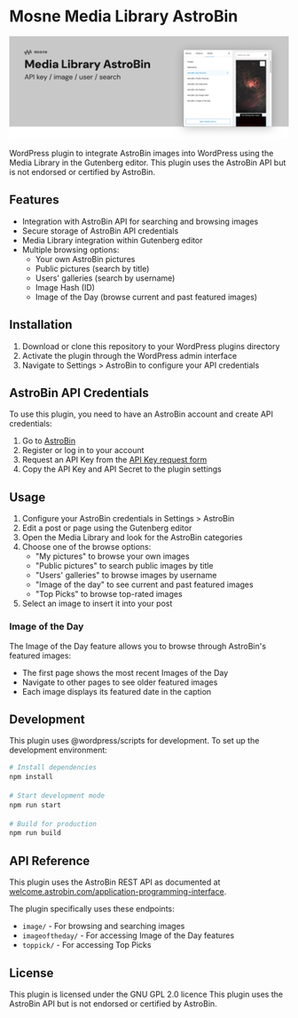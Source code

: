 # Mosne Media Library AstroBin

![osne Media Library AstroBin](https://github.com/mosne/mosne-media-library-astrobin/blob/main/.wordpress-org/banner-1544x500.png)


WordPress plugin to integrate AstroBin images into WordPress using the Media Library in the Gutenberg editor. This plugin uses the AstroBin API but is not endorsed or certified by AstroBin.

## Features

- Integration with AstroBin API for searching and browsing images
- Secure storage of AstroBin API credentials
- Media Library integration within Gutenberg editor
- Multiple browsing options:
  - Your own AstroBin pictures
  - Public pictures (search by title)
  - Users' galleries (search by username)
  - Image Hash (ID)  
  - Image of the Day (browse current and past featured images)



## Installation

1. Download or clone this repository to your WordPress plugins directory
2. Activate the plugin through the WordPress admin interface
3. Navigate to Settings > AstroBin to configure your API credentials

## AstroBin API Credentials

To use this plugin, you need to have an AstroBin account and create API credentials:

1. Go to [AstroBin](https://www.astrobin.com/)
2. Register or log in to your account
3. Request an API Key from the [API Key request form](https://welcome.astrobin.com/application-programming-interface#request-key)
4. Copy the API Key and API Secret to the plugin settings

## Usage

1. Configure your AstroBin credentials in Settings > AstroBin
2. Edit a post or page using the Gutenberg editor
3. Open the Media Library and look for the AstroBin categories
4. Choose one of the browse options:
   - "My pictures" to browse your own images
   - "Public pictures" to search public images by title
   - "Users' galleries" to browse images by username
   - "Image of the day" to see current and past featured images
   - "Top Picks" to browse top-rated images
5. Select an image to insert it into your post

### Image of the Day

The Image of the Day feature allows you to browse through AstroBin's featured images:
- The first page shows the most recent Images of the Day
- Navigate to other pages to see older featured images
- Each image displays its featured date in the caption

## Development

This plugin uses @wordpress/scripts for development. To set up the development environment:

```bash
# Install dependencies
npm install

# Start development mode
npm run start

# Build for production
npm run build
```

## API Reference

This plugin uses the AstroBin REST API as documented at [welcome.astrobin.com/application-programming-interface](https://welcome.astrobin.com/application-programming-interface).

The plugin specifically uses these endpoints:
- `image/` - For browsing and searching images
- `imageoftheday/` - For accessing Image of the Day features
- `toppick/` - For accessing Top Picks

## License

This plugin is licensed under the GNU GPL 2.0 licence 
This plugin uses the AstroBin API but is not endorsed or certified by AstroBin.